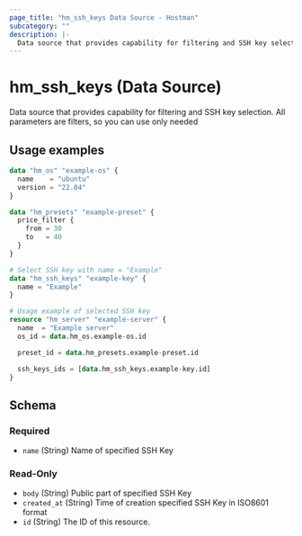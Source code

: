 ```yaml
---
page_title: "hm_ssh_keys Data Source - Hostman"
subcategory: ""
description: |-
  Data source that provides capability for filtering and SSH key selection. All parameters are filters, so you can use only needed
---
```


# hm_ssh_keys (Data Source)

Data source that provides capability for filtering and SSH key selection. All parameters are filters, so you can use only needed

## Usage examples

```terraform
data "hm_os" "example-os" {
  name    = "ubuntu"
  version = "22.04"
}

data "hm_presets" "example-preset" {
  price_filter {
    from = 30
    to   = 40
  }
}

# Select SSH key with name = "Example"
data "hm_ssh_keys" "example-key" {
  name = "Example"
}

# Usage example of selected SSH key
resource "hm_server" "example-server" {
  name  = "Example server"
  os_id = data.hm_os.example-os.id

  preset_id = data.hm_presets.example-preset.id

  ssh_keys_ids = [data.hm_ssh_keys.example-key.id]
}
```

<!-- schema generated by tfplugindocs -->
## Schema

### Required

- `name` (String) Name of specified SSH Key

### Read-Only

- `body` (String) Public part of specified SSH Key
- `created_at` (String) Time of creation specified SSH Key in ISO8601 format
- `id` (String) The ID of this resource.

